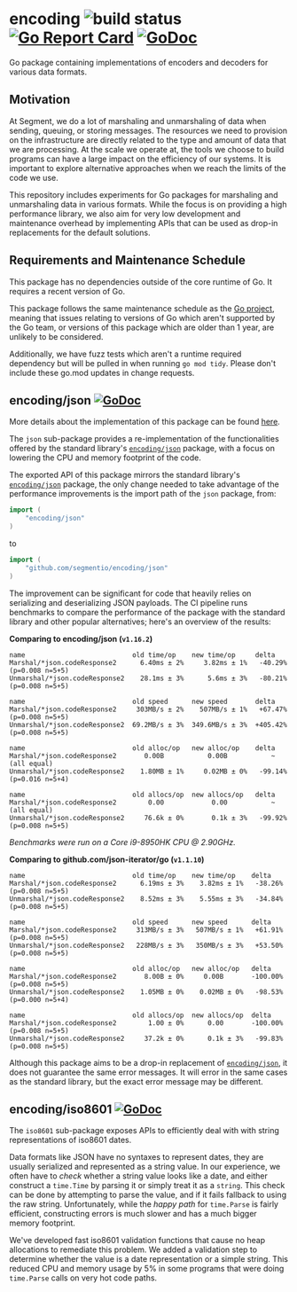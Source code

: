 # encoding ![build status](https://github.com/segmentio/encoding/actions/workflows/test.yml/badge.svg) [![Go Report Card](https://goreportcard.com/badge/github.com/segmentio/encoding)](https://goreportcard.com/report/github.com/segmentio/encoding) [![GoDoc](https://godoc.org/github.com/segmentio/encoding?status.svg)](https://godoc.org/github.com/segmentio/encoding)

Go package containing implementations of encoders and decoders for various data
formats.

## Motivation

At Segment, we do a lot of marshaling and unmarshaling of data when sending,
queuing, or storing messages. The resources we need to provision on the
infrastructure are directly related to the type and amount of data that we are
processing. At the scale we operate at, the tools we choose to build programs
can have a large impact on the efficiency of our systems. It is important to
explore alternative approaches when we reach the limits of the code we use.

This repository includes experiments for Go packages for marshaling and
unmarshaling data in various formats. While the focus is on providing a high
performance library, we also aim for very low development and maintenance overhead
by implementing APIs that can be used as drop-in replacements for the default
solutions.

## Requirements and Maintenance Schedule

This package has no dependencies outside of the core runtime of Go.  It
requires a recent version of Go.

This package follows the same maintenance schedule as the [Go
project](https://github.com/golang/go/wiki/Go-Release-Cycle#release-maintenance),
meaning that issues relating to versions of Go which aren't supported by the Go
team, or versions of this package which are older than 1 year, are unlikely to
be considered.

Additionally, we have fuzz tests which aren't a runtime required dependency but
will be pulled in when running `go mod tidy`.  Please don't include these go.mod
updates in change requests.

## encoding/json [![GoDoc](https://godoc.org/github.com/segmentio/encoding/json?status.svg)](https://godoc.org/github.com/segmentio/encoding/json)

More details about the implementation of this package can be found [here](json/README.md).

The `json` sub-package provides a re-implementation of the functionalities
offered by the standard library's [`encoding/json`](https://golang.org/pkg/encoding/json/)
package, with a focus on lowering the CPU and memory footprint of the code.

The exported API of this package mirrors the standard library's
[`encoding/json`](https://golang.org/pkg/encoding/json/) package, the only
change needed to take advantage of the performance improvements is the import
path of the `json` package, from:
```go
import (
    "encoding/json"
)
```
to
```go
import (
    "github.com/segmentio/encoding/json"
)
```

The improvement can be significant for code that heavily relies on serializing
and deserializing JSON payloads. The CI pipeline runs benchmarks to compare the
performance of the package with the standard library and other popular
alternatives; here's an overview of the results:

**Comparing to encoding/json (`v1.16.2`)**
```
name                           old time/op    new time/op     delta
Marshal/*json.codeResponse2      6.40ms ± 2%     3.82ms ± 1%   -40.29%  (p=0.008 n=5+5)
Unmarshal/*json.codeResponse2    28.1ms ± 3%      5.6ms ± 3%   -80.21%  (p=0.008 n=5+5)

name                           old speed      new speed       delta
Marshal/*json.codeResponse2     303MB/s ± 2%    507MB/s ± 1%   +67.47%  (p=0.008 n=5+5)
Unmarshal/*json.codeResponse2  69.2MB/s ± 3%  349.6MB/s ± 3%  +405.42%  (p=0.008 n=5+5)

name                           old alloc/op   new alloc/op    delta
Marshal/*json.codeResponse2       0.00B           0.00B           ~     (all equal)
Unmarshal/*json.codeResponse2    1.80MB ± 1%     0.02MB ± 0%   -99.14%  (p=0.016 n=5+4)

name                           old allocs/op  new allocs/op   delta
Marshal/*json.codeResponse2        0.00            0.00           ~     (all equal)
Unmarshal/*json.codeResponse2     76.6k ± 0%       0.1k ± 3%   -99.92%  (p=0.008 n=5+5)
```

*Benchmarks were run on a Core i9-8950HK CPU @ 2.90GHz.*

**Comparing to github.com/json-iterator/go (`v1.1.10`)**
```
name                           old time/op    new time/op    delta
Marshal/*json.codeResponse2      6.19ms ± 3%    3.82ms ± 1%   -38.26%  (p=0.008 n=5+5)
Unmarshal/*json.codeResponse2    8.52ms ± 3%    5.55ms ± 3%   -34.84%  (p=0.008 n=5+5)

name                           old speed      new speed      delta
Marshal/*json.codeResponse2     313MB/s ± 3%   507MB/s ± 1%   +61.91%  (p=0.008 n=5+5)
Unmarshal/*json.codeResponse2   228MB/s ± 3%   350MB/s ± 3%   +53.50%  (p=0.008 n=5+5)

name                           old alloc/op   new alloc/op   delta
Marshal/*json.codeResponse2       8.00B ± 0%     0.00B       -100.00%  (p=0.008 n=5+5)
Unmarshal/*json.codeResponse2    1.05MB ± 0%    0.02MB ± 0%   -98.53%  (p=0.000 n=5+4)

name                           old allocs/op  new allocs/op  delta
Marshal/*json.codeResponse2        1.00 ± 0%      0.00       -100.00%  (p=0.008 n=5+5)
Unmarshal/*json.codeResponse2     37.2k ± 0%      0.1k ± 3%   -99.83%  (p=0.008 n=5+5)
```

Although this package aims to be a drop-in replacement of [`encoding/json`](https://golang.org/pkg/encoding/json/),
it does not guarantee the same error messages. It will error in the same cases
as the standard library, but the exact error message may be different.

## encoding/iso8601 [![GoDoc](https://godoc.org/github.com/segmentio/encoding/iso8601?status.svg)](https://godoc.org/github.com/segmentio/encoding/iso8601)

The `iso8601` sub-package exposes APIs to efficiently deal with with string
representations of iso8601 dates.

Data formats like JSON have no syntaxes to represent dates, they are usually
serialized and represented as a string value. In our experience, we often have
to _check_ whether a string value looks like a date, and either construct a
`time.Time` by parsing it or simply treat it as a `string`. This check can be
done by attempting to parse the value, and if it fails fallback to using the
raw string. Unfortunately, while the _happy path_ for `time.Parse` is fairly
efficient, constructing errors is much slower and has a much bigger memory
footprint.

We've developed fast iso8601 validation functions that cause no heap allocations
to remediate this problem. We added a validation step to determine whether
the value is a date representation or a simple string. This reduced CPU and
memory usage by 5% in some programs that were doing `time.Parse` calls on very
hot code paths.
